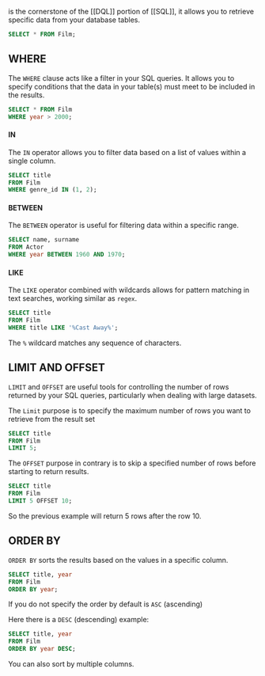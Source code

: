 is the cornerstone of the [[DQL]] portion of [[SQL]], it allows you to retrieve specific data from your database tables.

```sql
SELECT * FROM Film;
```

## WHERE

The ``WHERE`` clause acts like a filter in your SQL queries. It allows you to specify conditions that the data in your table(s) must meet to be included in the results.

```sql
SELECT * FROM Film 
WHERE year > 2000;
```

#### IN

The `IN` operator allows you to filter data based on a list of values within a single column.

```sql
SELECT title 
FROM Film 
WHERE genre_id IN (1, 2);
```

#### BETWEEN

The `BETWEEN` operator is useful for filtering data within a specific range.

```sql
SELECT name, surname 
FROM Actor 
WHERE year BETWEEN 1960 AND 1970;
```

#### LIKE

The `LIKE` operator combined with wildcards allows for pattern matching in text searches, working similar as `regex`.

```sql
SELECT title 
FROM Film 
WHERE title LIKE '%Cast Away%';
```

The `%` wildcard matches any sequence of characters.

## LIMIT AND OFFSET

``LIMIT`` and ``OFFSET`` are useful tools for controlling the number of rows returned by your SQL queries, particularly when dealing with large datasets.

The `Limit` purpose is to specify the maximum number of rows you want to retrieve from the result set

```sql
SELECT title 
FROM Film 
LIMIT 5;
```

The `OFFSET` purpose in contrary is to skip a specified number of rows before starting to return results.

```sql
SELECT title 
FROM Film 
LIMIT 5 OFFSET 10;
```

So the previous example will return 5 rows after the row 10.

## ORDER BY

`ORDER BY` sorts the results based on the values in a specific column.

```sql
SELECT title, year 
FROM Film 
ORDER BY year;
```

If you do not specify the order by default is `ASC` (ascending)

Here there is a `DESC` (descending) example:

```sql
SELECT title, year 
FROM Film
ORDER BY year DESC;
```

You can also sort by multiple columns.

